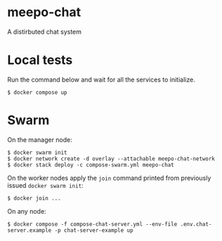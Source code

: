 # meepo-chat
A distirbuted chat system

# Local tests
Run the command below and wait for all the services to initialize.

    $ docker compose up

# Swarm
On the manager node:

    $ docker swarm init
    $ docker network create -d overlay --attachable meepo-chat-network
    $ docker stack deploy -c compose-swarm.yml meepo-chat
    
On the worker nodes apply the `join` command printed from previously issued `docker swarm init`:

    $ docker join ...

On any node:

    $ docker compose -f compose-chat-server.yml --env-file .env.chat-server.example -p chat-server-example up
